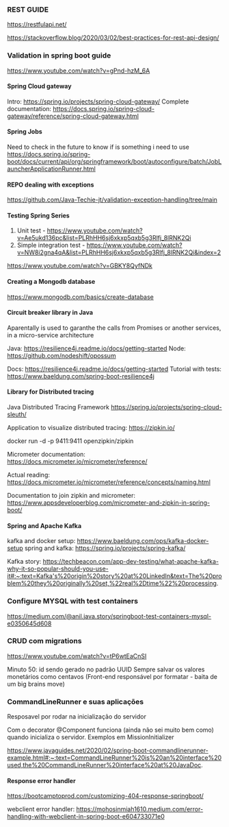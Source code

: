 ### REST GUIDE
https://restfulapi.net/

https://stackoverflow.blog/2020/03/02/best-practices-for-rest-api-design/

### Validation in spring boot guide
https://www.youtube.com/watch?v=gPnd-hzM_6A

#### Spring Cloud gateway
Intro: https://spring.io/projects/spring-cloud-gateway/
Complete documentation: https://docs.spring.io/spring-cloud-gateway/reference/spring-cloud-gateway.html

#### Spring Jobs
Need to check in the future to know if is something i need to use
https://docs.spring.io/spring-boot/docs/current/api/org/springframework/boot/autoconfigure/batch/JobLauncherApplicationRunner.html

#### REPO dealing with exceptions
https://github.com/Java-Techie-jt/validation-exception-handling/tree/main

#### Testing Spring Series
1) Unit test - https://www.youtube.com/watch?v=Ae5ukd136pc&list=PLRhHH6sj6xkxp5qxb5g3Rlfj_8lRNK2Qi
2) Simple integration test - https://www.youtube.com/watch?v=NW8i2gna4qA&list=PLRhHH6sj6xkxp5qxb5g3Rlfj_8lRNK2Qi&index=2

https://www.youtube.com/watch?v=GBKY8QyfNDk

#### Creating a Mongodb database
https://www.mongodb.com/basics/create-database

#### Circuit breaker library in Java

Aparentally is used to garanthe the calls from Promises or another services, in a micro-service architecture

Java: https://resilience4j.readme.io/docs/getting-started
Node: https://github.com/nodeshift/opossum

Docs: https://resilience4j.readme.io/docs/getting-started
Tutorial with tests: https://www.baeldung.com/spring-boot-resilience4j

#### Library for Distributed tracing

Java Distributed Tracing Framework
https://spring.io/projects/spring-cloud-sleuth/

Application to visualize distributed tracing:
https://zipkin.io/

docker run -d -p 9411:9411 openzipkin/zipkin

Micrometer documentation:
https://docs.micrometer.io/micrometer/reference/

Actual reading: https://docs.micrometer.io/micrometer/reference/concepts/naming.html

Documentation to join zipkin and micrometer:
https://www.appsdeveloperblog.com/micrometer-and-zipkin-in-spring-boot/

#### Spring and Apache Kafka

kafka and docker setup: https://www.baeldung.com/ops/kafka-docker-setup
spring and kafka: https://spring.io/projects/spring-kafka/

Kafka story:
https://techbeacon.com/app-dev-testing/what-apache-kafka-why-it-so-popular-should-you-use-it#:~:text=Kafka's%20origin%20story%20at%20LinkedIn&text=The%20problem%20they%20originally%20set,%22real%2Dtime%22%20processing.

### Configure MYSQL with test containers

https://medium.com/@anil.java.story/springboot-test-containers-mysql-e0350645d608

### CRUD com migrations
https://www.youtube.com/watch?v=tP6wtEaCnSI

Minuto 50: id sendo gerado no padrão UUID
Sempre salvar os valores monetários como centavos (Front-end responsável por formatar - baita de um big brains move)

### CommandLineRunner e suas aplicações

Resposavel por rodar na inicialização do servidor

Com o decorator @Component funciona (ainda não sei muito bem como) quando inicializa o servidor. Exemplos em MissionInitializer

https://www.javaguides.net/2020/02/spring-boot-commandlinerunner-example.html#:~:text=CommandLineRunner%20is%20an%20interface%20used,the%20CommandLineRunner%20interface%20at%20JavaDoc.


#### Response error handler
https://bootcamptoprod.com/customizing-404-response-springboot/

webclient error handler:
https://mohosinmiah1610.medium.com/error-handling-with-webclient-in-spring-boot-e604733071e0